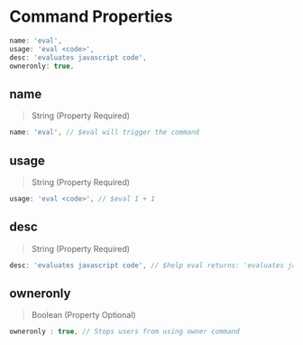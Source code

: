 # Command Properties

```js
name: 'eval',
usage: 'eval <code>',
desc: 'evaluates javascript code',
owneronly: true,
```

## name

> String (Property Required)

```js
name: 'eval', // $eval will trigger the command
```

## usage

> String (Property Required)

```js
usage: 'eval <code>', // $eval 1 + 1
```

## desc

> String (Property Required)

```js
desc: 'evaluates javascript code', // $help eval returns: 'evaluates javascript code'
```

## owneronly

> Boolean (Property Optional)

```js
owneronly : true, // Stops users from using owner command
```